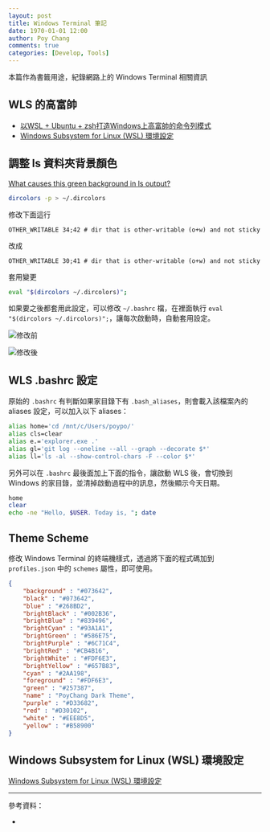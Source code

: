 ```yaml
---
layout: post
title: Windows Terminal 筆記
date: 1970-01-01 12:00
author: Poy Chang
comments: true
categories: [Develop, Tools]
---
```


本篇作為書籤用途，紀錄網路上的 Windows Terminal 相關資訊

## WLS 的高富帥

- [以WSL + Ubuntu + zsh打造Windows上高富帥的命令列模式](https://blog.kkbruce.net/2019/03/wsl-ubuntu-zsh-windows-command-line.html)
- [Windows Subsystem for Linux (WSL) 環境設定](https://hackmd.io/@tf-z1zFMTIC8ADhxEcGJEA/BJByCIUHf)

## 調整 ls 資料夾背景顏色

[What causes this green background in ls output?](https://unix.stackexchange.com/questions/94498/what-causes-this-green-background-in-ls-output?newreg=e23f5b22156d4316a2dd522b69141684)

```bash
dircolors -p > ~/.dircolors
```

修改下面這行

```
OTHER_WRITABLE 34;42 # dir that is other-writable (o+w) and not sticky
```

改成

```
OTHER_WRITABLE 30;41 # dir that is other-writable (o+w) and not sticky
```

套用變更

```bash
eval "$(dircolors ~/.dircolors)";
```

如果要之後都套用此設定，可以修改 `~/.bashrc` 檔，在裡面執行 `eval "$(dircolors ~/.dircolors)";`，讓每次啟動時，自動套用設定。

![修改前](https://i.imgur.com/nRxt29o.png)

![修改後](https://i.imgur.com/MSpd6xz.png)

## WLS .bashrc 設定

原始的 `.bashrc` 有判斷如果家目錄下有 `.bash_aliases`，則會載入該檔案內的 aliases 設定，可以加入以下 aliases：

```bash
alias home='cd /mnt/c/Users/poypo/'
alias cls=clear
alias e.='explorer.exe .'
alias gl='git log --oneline --all --graph --decorate $*'
alias ll='ls -al --show-control-chars -F --color $*'
```

另外可以在 `.bashrc` 最後面加上下面的指令，讓啟動 WLS 後，會切換到 Windows 的家目錄，並清掉啟動過程中的訊息，然後顯示今天日期。

```bash
home
clear
echo -ne "Hello, $USER. Today is, "; date
```

## Theme Scheme

修改 Windows Terminal 的終端機樣式，透過將下面的程式碼加到 `profiles.json` 中的 `schemes` 屬性，即可使用。

```json
{
    "background" : "#073642",
    "black" : "#073642",
    "blue" : "#268BD2",
    "brightBlack" : "#002B36",
    "brightBlue" : "#839496",
    "brightCyan" : "#93A1A1",
    "brightGreen" : "#586E75",
    "brightPurple" : "#6C71C4",
    "brightRed" : "#CB4B16",
    "brightWhite" : "#FDF6E3",
    "brightYellow" : "#657B83",
    "cyan" : "#2AA198",
    "foreground" : "#FDF6E3",
    "green" : "#257387",
    "name" : "PoyChang Dark Theme",
    "purple" : "#D33682",
    "red" : "#D30102",
    "white" : "#EEE8D5",
    "yellow" : "#B58900"
}
```

## Windows Subsystem for Linux (WSL) 環境設定

[Windows Subsystem for Linux (WSL) 環境設定](https://hackmd.io/@tf-z1zFMTIC8ADhxEcGJEA/BJByCIUHf?type=view)



----------

參考資料：

* []()
